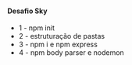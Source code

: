 #### Desafio Sky

* 1 - npm init
* 2 - estruturação de pastas
* 3 - npm i e npm express
* 4 - npm body parser e nodemon





